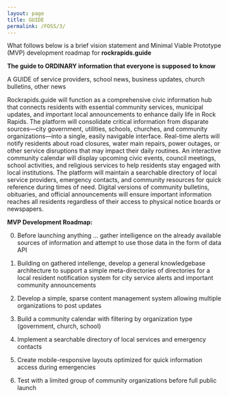 ```yaml
---
layout: page
title: GUIDE
permalink: /FOSS/3/
---
```


What follows below is a brief vision statement and Minimal Viable Prototype (MVP) development roadmap for **rockrapids.guide**

**The guide to ORDINARY information that everyone is supposed to know**

A GUIDE of service providers, school news, business updates, church bulletins, other news 

Rockrapids.guide will function as a comprehensive civic information hub that connects residents with essential community services, municipal updates, and important local announcements to enhance daily life in Rock Rapids. The platform will consolidate critical information from disparate sources—city government, utilities, schools, churches, and community organizations—into a single, easily navigable interface. Real-time alerts will notify residents about road closures, water main repairs, power outages, or other service disruptions that may impact their daily routines. An interactive community calendar will display upcoming civic events, council meetings, school activities, and religious services to help residents stay engaged with local institutions. The platform will maintain a searchable directory of local service providers, emergency contacts, and community resources for quick reference during times of need. Digital versions of community bulletins, obituaries, and official announcements will ensure important information reaches all residents regardless of their access to physical notice boards or newspapers.

**MVP Development Roadmap:**

0. Before launching anything ... gather intelligence on the already available sources of information and attempt to use those data in the form of data API

1. Building on gathered intellenge, develop a general knowledgebase architecture to support a simple meta-directories of directories for a local resident notification system for city service alerts and important community announcements

2. Develop a simple, sparse content management system allowing multiple organizations to post updates

3. Build a community calendar with filtering by organization type (government, church, school)

4. Implement a searchable directory of local services and emergency contacts

5. Create mobile-responsive layouts optimized for quick information access during emergencies

6. Test with a limited group of community organizations before full public launch
